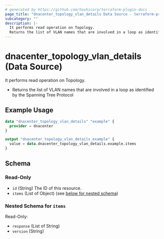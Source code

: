 ```yaml
---
# generated by https://github.com/hashicorp/terraform-plugin-docs
page_title: "dnacenter_topology_vlan_details Data Source - terraform-provider-dnacenter"
subcategory: ""
description: |-
  It performs read operation on Topology.
  Returns the list of VLAN names that are involved in a loop as identified by the Spanning Tree Protocol
---
```


# dnacenter_topology_vlan_details (Data Source)

It performs read operation on Topology.

- Returns the list of VLAN names that are involved in a loop as identified by the Spanning Tree Protocol

## Example Usage

```terraform
data "dnacenter_topology_vlan_details" "example" {
  provider = dnacenter
}

output "dnacenter_topology_vlan_details_example" {
  value = data.dnacenter_topology_vlan_details.example.items
}
```

<!-- schema generated by tfplugindocs -->
## Schema

### Read-Only

- `id` (String) The ID of this resource.
- `items` (List of Object) (see [below for nested schema](#nestedatt--items))

<a id="nestedatt--items"></a>
### Nested Schema for `items`

Read-Only:

- `response` (List of String)
- `version` (String)
